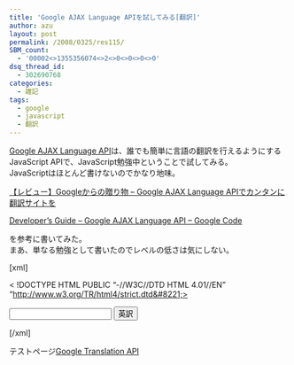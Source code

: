 ```yaml
---
title: 'Google AJAX Language APIを試してみる[翻訳]'
author: azu
layout: post
permalink: /2008/0325/res115/
SBM_count:
  - '00002<>1355356074<>2<>0<>0<>0<>0'
dsq_thread_id:
  - 302690768
categories:
  - 雑記
tags:
  - google
  - javascript
  - 翻訳
---
```

<a href="http://code.google.com/apis/ajaxlanguage/" target="_blank">Google AJAX Language API</a>は、誰でも簡単に言語の翻訳を行えるようにするJavaScript APIで、JavaScript勉強中ということで試してみる。  
JavaScriptはほとんど書けないのでかなり地味。

<!--more-->

[【レビュー】Googleからの贈り物 &#8211; Google AJAX Language APIでカンタンに翻訳サイトを][1]

[Developer&#8217;s Guide &#8211; Google AJAX Language API &#8211; Google Code][2]

を参考に書いてみた。  
まあ、単なる勉強として書いたのでレベルの低さは気にしない。

[xml]

< !DOCTYPE HTML PUBLIC &#8220;-//W3C//DTD HTML 4.01//EN&#8221; &#8220;http://www.w3.org/TR/html4/strict.dtd&#8221;>

<meta http-equiv="Content-Type" content="text/html; charset=UTF-8" />


  


<input id="source" type="text" /> <button onclick="translate()">英訳</button>

<div id="translated">
</div>

[/xml]

テストページ[Google Translation API][3]

 [1]: http://journal.mycom.co.jp/articles/2008/03/21/ajaxlang/index.html
 [2]: http://code.google.com/apis/ajaxlanguage/documentation/
 [3]: http://efcl.info/test/Google_translation_api.htm